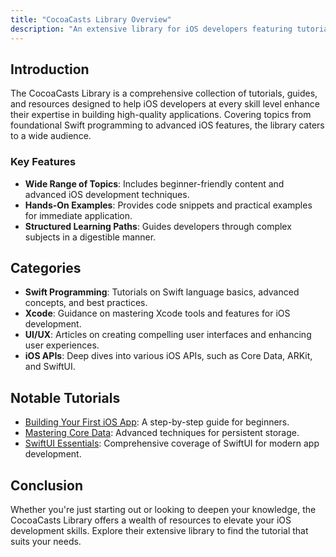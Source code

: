 ```yaml
---
title: "CocoaCasts Library Overview"
description: "An extensive library for iOS developers featuring tutorials, guides, and resources to master iOS development."
---
```


## Introduction
The CocoaCasts Library is a comprehensive collection of tutorials, guides, and resources designed to help iOS developers at every skill level enhance their expertise in building high-quality applications. Covering topics from foundational Swift programming to advanced iOS features, the library caters to a wide audience.

### Key Features
- **Wide Range of Topics**: Includes beginner-friendly content and advanced iOS development techniques.
- **Hands-On Examples**: Provides code snippets and practical examples for immediate application.
- **Structured Learning Paths**: Guides developers through complex subjects in a digestible manner.

## Categories
- **Swift Programming**: Tutorials on Swift language basics, advanced concepts, and best practices.
- **Xcode**: Guidance on mastering Xcode tools and features for iOS development.
- **UI/UX**: Articles on creating compelling user interfaces and enhancing user experiences.
- **iOS APIs**: Deep dives into various iOS APIs, such as Core Data, ARKit, and SwiftUI.

## Notable Tutorials
- [Building Your First iOS App](https://cocoacasts.com/library/building-your-first-ios-app): A step-by-step guide for beginners.
- [Mastering Core Data](https://cocoacasts.com/library/mastering-core-data): Advanced techniques for persistent storage.
- [SwiftUI Essentials](https://cocoacasts.com/library/swiftui-essentials): Comprehensive coverage of SwiftUI for modern app development.

## Conclusion
Whether you're just starting out or looking to deepen your knowledge, the CocoaCasts Library offers a wealth of resources to elevate your iOS development skills. Explore their extensive library to find the tutorial that suits your needs.

<LinkCard title="Visit CocoaCasts Library" href="https://cocoacasts.com/library" />
